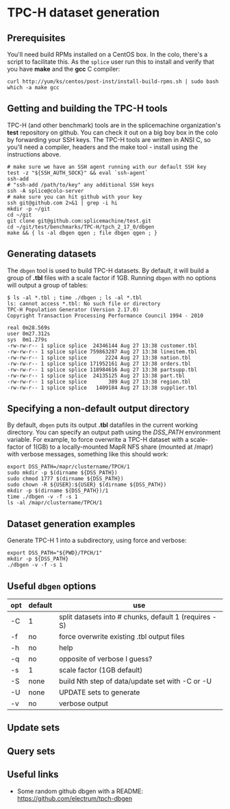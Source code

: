 # TPC-H dataset generation

## Prerequisites
You'll need build RPMs installed on a CentOS box. In the colo, there's a script to facilitate this. As the `splice` user run this to install and verify that you have **make** and the **gcc** C compiler:
```
curl http://yum/ks/centos/post-inst/install-build-rpms.sh | sudo bash
which -a make gcc
```

## Getting and building the TPC-H tools
TPC-H (and other benchmark) tools are in the splicemachine organization's **test** repository on github. You can check it out on a big boy box in the colo by forwarding your SSH keys. The TPC-H tools are written in ANSI C, so you'll need a compiler, headers and the make tool - install using the instructions above.
```
# make sure we have an SSH agent running with our default SSH key
test -z "${SSH_AUTH_SOCK}" && eval `ssh-agent`
ssh-add
# "ssh-add /path/to/key" any additional SSH keys
ssh -A splice@colo-server
# make sure you can hit github with your key
ssh git@github.com 2>&1 | grep -i hi
mkdir -p ~/git
cd ~/git
git clone git@github.com:splicemachine/test.git
cd ~/git/test/benchmarks/TPC-H/tpch_2_17_0/dbgen
make && { ls -al dbgen qgen ; file dbgen qgen ; } 
```

## Generating datasets 
The `dbgen` tool is used to build TPC-H datasets. By default, it will build a group of **.tbl** files with a scale factor if 1GB. Running `dbgen` with no options will output a group of tables:

```
$ ls -al *.tbl ; time ./dbgen ; ls -al *.tbl
ls: cannot access *.tbl: No such file or directory
TPC-H Population Generator (Version 2.17.0)
Copyright Transaction Processing Performance Council 1994 - 2010

real 0m28.569s
user 0m27.312s
sys  0m1.279s
-rw-rw-r-- 1 splice splice  24346144 Aug 27 13:38 customer.tbl
-rw-rw-r-- 1 splice splice 759863287 Aug 27 13:38 lineitem.tbl
-rw-rw-r-- 1 splice splice      2224 Aug 27 13:38 nation.tbl
-rw-rw-r-- 1 splice splice 171952161 Aug 27 13:38 orders.tbl
-rw-rw-r-- 1 splice splice 118984616 Aug 27 13:38 partsupp.tbl
-rw-rw-r-- 1 splice splice  24135125 Aug 27 13:38 part.tbl
-rw-rw-r-- 1 splice splice       389 Aug 27 13:38 region.tbl
-rw-rw-r-- 1 splice splice   1409184 Aug 27 13:38 supplier.tbl
```
## Specifying a non-default output directory
By default, `dbgen` puts its output **.tbl** datafiles in the current working directory. You can specify an output path using the *DSS_PATH* environment variable. For example, to force overwrite a TPC-H dataset with a scale-factor of 1(GB) to a locally-mounted MapR NFS share (mounted at /mapr) with verbose messages, something like this should work:
```
export DSS_PATH=/mapr/clustername/TPCH/1
sudo mkdir -p $(dirname ${DSS_PATH})
sudo chmod 1777 $(dirname ${DSS_PATH})
sudo chown -R ${USER}:${USER} $(dirname ${DSS_PATH})
mkdir -p $(dirname ${DSS_PATH})/1
time ./dbgen -v -f -s 1
ls -al /mapr/clustername/TPCH/1
```

## Dataset generation examples
Generate TPC-H 1 into a subdirectory, using force and verbose:
```
export DSS_PATH="${PWD}/TPCH/1"
mkdir -p ${DSS_PATH}
./dbgen -v -f -s 1
```

## Useful `dbgen` options

opt | default | use
--- | ------- | ---
-C  | 1       | split datasets into # chunks, default 1 (requires -S)
-f  | no      | force overwrite existing .tbl output files
-h  | no      | help
-q  | no      | opposite of verbose I guess?
-s  | 1       | scale factor (1GB default)
-S  | none    | build Nth step of data/update set with -C or -U
-U  | none    | UPDATE sets to generate
-v  | no      | verbose output

## Update sets

## Query sets

## Useful links
- Some random github dbgen with a README: https://github.com/electrum/tpch-dbgen

